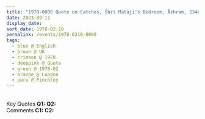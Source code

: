 ```yaml
---
title: "1978-0000 Quote on Catches, Śhrī Mātājī's Bedroom, Āśhram, 234A Regent's Park Road, Finchley, London, UK"
date: 2023-09-11
display_date: 
sort_date: 1978-02-10
permalink: /events/1978-0210-0000
tags:
  - blue @ English
  - brown @ UK
  - crimson @ 1978
  - deeppink @ Quote
  - green @ 1978-02
  - orange @ London
  - peru @ Finchley
---
```


<br>

<wave-list>
  <list-title color="DarkSeaGreen" width="55">Key Quotes</list-title>
  <list-item color="BlanchedAlmond" width="280"><b>Q1:</b> <i></i></list-item>
  <list-item color="Lavender" width="280"><b>Q2:</b> <i></i></list-item>
</wave-list>

<br>

<wave-list>
  <list-title color="DarkSeaGreen" width="55">Comments</list-title>
  <list-item color="BlanchedAlmond" width="280"><b>C1:</b> <i></i></list-item>
  <list-item color="Lavender" width="280"><b>C2:</b> <i></i></list-item>
</wave-list>